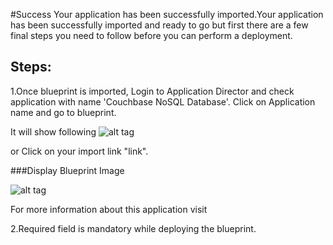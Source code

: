 #Success
Your application has been successfully imported.Your application has been successfully imported and ready to go but first there are a few final steps you need to follow before you can perform a deployment.

## Steps:
1.Once blueprint is imported, Login to Application Director and check application with name 'Couchbase NoSQL Database'. Click on Application name and go to blueprint. 

It will show following 
![alt tag](https://raw.github.com/jayashreeigate/Testrepo1/master/1.jpg)

or 
Click on your import link "link".
 
###Display Blueprint Image 

![alt tag](https://raw.github.com/jayashreeigate/Testrepo1/master/1.jpg)

For more information about this application visit <web page link>

2.Required field is mandatory while deploying the blueprint.



